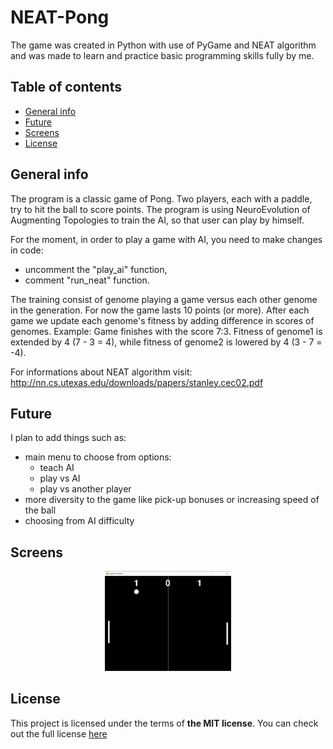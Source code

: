 # NEAT-Pong
 
The game was created in Python with use of PyGame and NEAT algorithm and was made to learn and practice basic programming skills fully by me.

## Table of contents
* [General info](#general-info)
* [Future](#future)
* [Screens](#screens)
* [License](#license)

## General info

The program is a classic game of Pong. Two players, each with a paddle, try to hit the ball to score points. The program is using NeuroEvolution of Augmenting Topologies to train the AI, so that user can play by himself.

For the moment, in order to play a game with AI, you need to make changes in code:
- uncomment the "play_ai" function,
- comment "run_neat" function.

The training consist of genome playing a game versus each other genome in the generation.
For now the game lasts 10 points (or more). After each game we update each genome's fitness by adding difference in scores of genomes.
Example:
Game finishes with the score 7:3. Fitness of genome1 is extended by 4 (7 - 3 = 4), while fitness of genome2 is lowered by 4 (3 - 7 = -4).

For informations about NEAT algorithm visit: http://nn.cs.utexas.edu/downloads/papers/stanley.cec02.pdf

## Future

I plan to add things such as:
- main menu to choose from options:
	- teach AI
	- play vs AI
	- play vs another player
- more diversity to the game like pick-up bonuses or increasing speed of the ball
- choosing from AI difficulty

## Screens
<p align="center">
	<img width="40%" src="./Readme_images/game.jpg">
</p>

## License
This project is licensed under the terms of **the MIT license**.
You can check out the full license [here](./LICENSE)
